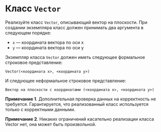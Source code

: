 # Класс `Vector`
Реализуйте класс `Vector`, описывающий вектор на плоскости. При создании экземпляра класс должен принимать два аргумента в следующем порядке:

* `x` — координата вектора по оси x
* `y` — координата вектора по оси y

Экземпляр класса `Vector` должен иметь следующее формальное строковое представление:
```
Vector(<координата x>, <координата y>)
```
И следующее неформальное строковое представление:
```
Вектор на плоскости с координатами (<координата x>, <координата y>)
```
**Примечание 1**. Дополнительная проверка данных на корректность не требуется. Гарантируется, что реализованный класс используется только с корректными данными.

**Примечание 2**. Никаких ограничений касательно реализации класса Vector нет, она может быть произвольной.